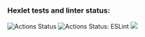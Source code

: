 ### Hexlet tests and linter status:
![Actions Status](/workflows/hexlet-check/badge.svg)
![Actions Status: ESLint](https://github.com/ScreamStarIT/frontend-project-lvl1/workflows/eslint-check/badge.svg)
<a href="https://codeclimate.com/github/ScreamStarIT/frontend-project-lvl1/maintainability"><img src="https://api.codeclimate.com/v1/badges/3dd59d69cb5f2efad2ed/maintainability" /></a>
